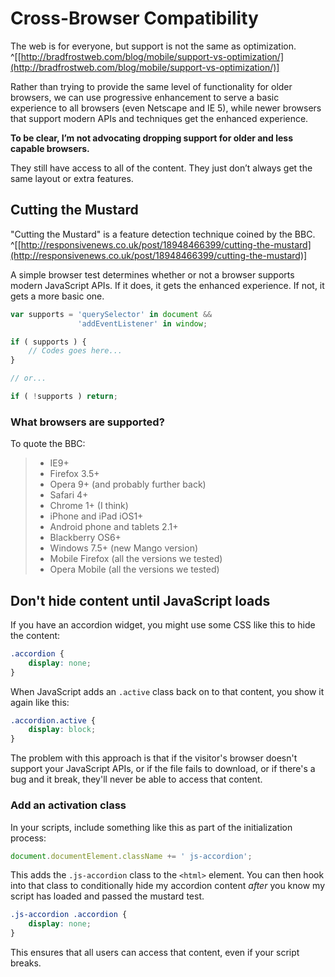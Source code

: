 
# Cross-Browser Compatibility

The web is for everyone, but support is not the same as optimization. ^[[http://bradfrostweb.com/blog/mobile/support-vs-optimization/](http://bradfrostweb.com/blog/mobile/support-vs-optimization/)]

Rather than trying to provide the same level of functionality for older browsers, we can use progressive enhancement to serve a basic experience to all browsers (even Netscape and IE 5), while newer browsers that support modern APIs and techniques get the enhanced experience.

**To be clear, I’m not advocating dropping support for older and less capable browsers.**

They still have access to all of the content. They just don’t always get the same layout or extra features.


## Cutting the Mustard

"Cutting the Mustard" is a feature detection technique coined by the BBC. ^[[http://responsivenews.co.uk/post/18948466399/cutting-the-mustard](http://responsivenews.co.uk/post/18948466399/cutting-the-mustard)]

A simple browser test determines whether or not a browser supports modern JavaScript APIs. If it does, it gets the enhanced experience. If not, it gets a more basic one.

```javascript
var supports = 'querySelector' in document &&
               'addEventListener' in window;

if ( supports ) {
	// Codes goes here...
}

// or...

if ( !supports ) return;
```

### What browsers are supported?

To quote the BBC:

> - IE9+
> - Firefox 3.5+
> - Opera 9+ (and probably further back)
> - Safari 4+
> - Chrome 1+ (I think)
> - iPhone and iPad iOS1+
> - Android phone and tablets 2.1+
> - Blackberry OS6+
> - Windows 7.5+ (new Mango version)
> - Mobile Firefox (all the versions we tested)
> - Opera Mobile (all the versions we tested)


## Don't hide content until JavaScript loads

If you have an accordion widget, you might use some CSS like this to hide the content:

```css
.accordion {
	display: none;
}
```

When JavaScript adds an `.active` class back on to that content, you show it again like this:

```css
.accordion.active {
	display: block;
}
```

The problem with this approach is that if the visitor's browser doesn't support your JavaScript APIs, or if the file fails to download, or if there's a bug and it break, they'll never be able to access that content.

### Add an activation class

In your scripts, include something like this as part of the initialization process:

```javascript
document.documentElement.className += ' js-accordion';
```

This adds the `.js-accordion` class to the `<html>` element. You can then hook into that class to conditionally hide my accordion content *after* you know my script has loaded and passed the mustard test.

```css
.js-accordion .accordion {
	display: none;
}
```

This ensures that all users can access that content, even if your script breaks.